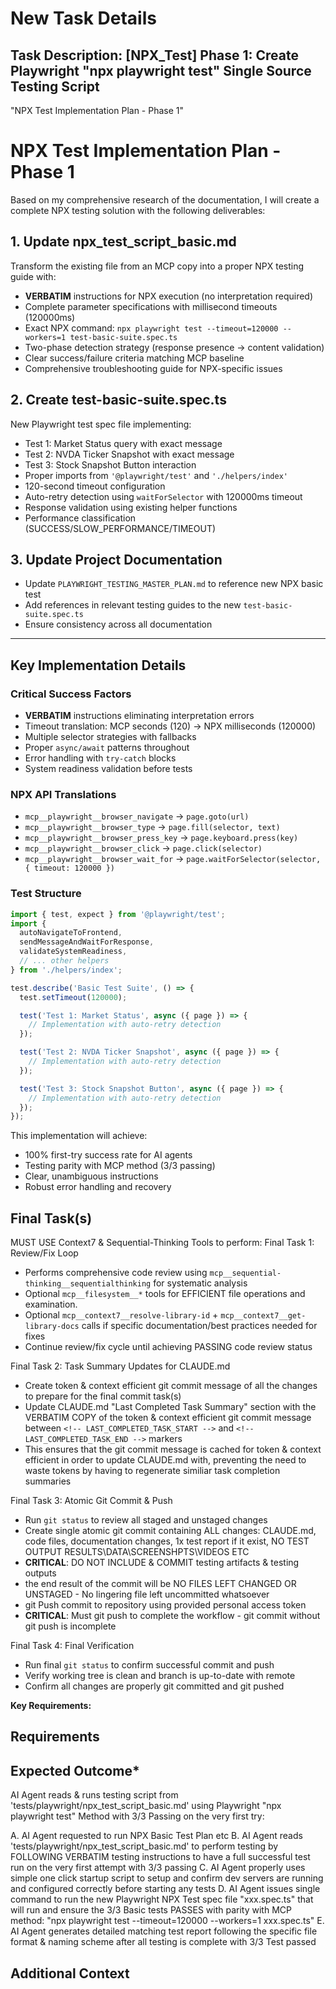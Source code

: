 # New Task Details

## Task Description: [NPX_Test] Phase 1: Create Playwright "npx playwright test" Single Source Testing Script

"NPX Test Implementation Plan - Phase 1"

# NPX Test Implementation Plan - Phase 1

Based on my comprehensive research of the documentation, I will create a complete NPX testing solution with the following deliverables:

## 1. Update npx_test_script_basic.md

Transform the existing file from an MCP copy into a proper NPX testing guide with:

* **VERBATIM** instructions for NPX execution (no interpretation required)
* Complete parameter specifications with millisecond timeouts (120000ms)
* Exact NPX command: `npx playwright test --timeout=120000 --workers=1 test-basic-suite.spec.ts`
* Two-phase detection strategy (response presence → content validation)
* Clear success/failure criteria matching MCP baseline
* Comprehensive troubleshooting guide for NPX-specific issues

## 2. Create test-basic-suite.spec.ts

New Playwright test spec file implementing:

* Test 1: Market Status query with exact message
* Test 2: NVDA Ticker Snapshot with exact message
* Test 3: Stock Snapshot Button interaction
* Proper imports from `'@playwright/test'` and `'./helpers/index'`
* 120-second timeout configuration
* Auto-retry detection using `waitForSelector` with 120000ms timeout
* Response validation using existing helper functions
* Performance classification (SUCCESS/SLOW_PERFORMANCE/TIMEOUT)

## 3. Update Project Documentation

* Update `PLAYWRIGHT_TESTING_MASTER_PLAN.md` to reference new NPX basic test
* Add references in relevant testing guides to the new `test-basic-suite.spec.ts`
* Ensure consistency across all documentation

---

## Key Implementation Details

### Critical Success Factors

* **VERBATIM** instructions eliminating interpretation errors
* Timeout translation: MCP seconds (120) → NPX milliseconds (120000)
* Multiple selector strategies with fallbacks
* Proper `async/await` patterns throughout
* Error handling with `try-catch` blocks
* System readiness validation before tests

### NPX API Translations

* `mcp__playwright__browser_navigate` → `page.goto(url)`
* `mcp__playwright__browser_type` → `page.fill(selector, text)`
* `mcp__playwright__browser_press_key` → `page.keyboard.press(key)`
* `mcp__playwright__browser_click` → `page.click(selector)`
* `mcp__playwright__browser_wait_for` → `page.waitForSelector(selector, { timeout: 120000 })`

### Test Structure

```typescript
import { test, expect } from '@playwright/test';
import {
  autoNavigateToFrontend,
  sendMessageAndWaitForResponse,
  validateSystemReadiness,
  // ... other helpers
} from './helpers/index';

test.describe('Basic Test Suite', () => {
  test.setTimeout(120000);

  test('Test 1: Market Status', async ({ page }) => {
    // Implementation with auto-retry detection
  });

  test('Test 2: NVDA Ticker Snapshot', async ({ page }) => {
    // Implementation with auto-retry detection
  });

  test('Test 3: Stock Snapshot Button', async ({ page }) => {
    // Implementation with auto-retry detection
  });
});
```

This implementation will achieve:

* 100% first-try success rate for AI agents
* Testing parity with MCP method (3/3 passing)
* Clear, unambiguous instructions
* Robust error handling and recovery

## Final Task(s)

MUST USE Context7 & Sequential-Thinking Tools to perform: Final Task 1: Review/Fix Loop

* Performs comprehensive code review using `mcp__sequential-thinking__sequentialthinking` for systematic analysis
* Optional `mcp__filesystem__*` tools for EFFICIENT file operations and examination.
* Optional `mcp__context7__resolve-library-id` + `mcp__context7__get-library-docs` calls if specific documentation/best practices needed for fixes
* Continue review/fix cycle until achieving PASSING code review status

Final Task 2: Task Summary Updates for CLAUDE.md

* Create token & context efficient git commit message of all the changes to prepare for the final commit task(s)
* Update CLAUDE.md "Last Completed Task Summary" section with the VERBATIM COPY of the token & context efficient git commit message between `<!-- LAST_COMPLETED_TASK_START -->` and `<!-- LAST_COMPLETED_TASK_END -->` markers
* This ensures that the git commit message is cached for token & context efficient in order to update CLAUDE.md with, preventing the need to waste tokens by having to regenerate similiar task completion summaries

Final Task 3: Atomic Git Commit & Push

* Run `git status` to review all staged and unstaged changes
* Create single atomic git commit containing ALL changes: CLAUDE.md, code files, documentation changes, 1x test report if it exist, NO TEST OUTPUT RESULTS\DATA\SCREENSHPTS\VIDEOS ETC
* **CRITICAL**: DO NOT INCLUDE & COMMIT testing artifacts & testing outputs
* the end result of the commit will be NO FILES LEFT CHANGED OR UNSTAGED - No lingering file left uncommitted whatsoever
* git Push commit to repository using provided personal access token
* **CRITICAL**: Must git push to complete the workflow - git commit without git push is incomplete

Final Task 4: Final Verification

* Run final `git status` to confirm successful commit and push
* Verify working tree is clean and branch is up-to-date with remote
* Confirm all changes are properly git committed and git pushed

**Key Requirements:**

## Requirements

## Expected Outcome*

AI Agent reads & runs testing script from 'tests/playwright/npx_test_script_basic.md' using Playwright "npx playwright test" Method with 3/3 Passing on the very first try:

A. AI Agent requested to run NPX Basic Test Plan etc
B. AI Agent reads 'tests/playwright/npx_test_script_basic.md' to perform testing by FOLLOWING VERBATIM testing instructions to have a full successful test run on the very first attempt with 3/3 passing
C. AI Agent properly uses simple one click startup script to setup and confirm dev servers are running and configured correctly before starting any tests
D. AI Agent issues single command to run the new Playwright NPX Test spec file "xxx.spec.ts" that will run and ensure the 3/3 Basic tests PASSES with parity with MCP method: "npx playwright test --timeout=120000 --workers=1 xxx.spec.ts"
E. AI Agent generates detailed matching test report following the specific file format & naming scheme after all testing is complete with 3/3 Test passed

## Additional Context
